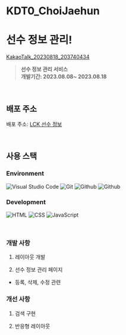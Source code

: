 # KDT0_ChoiJaehun

# 선수 정보 관리!
[KakaoTalk_20230818_203740434](https://github.com/KDT1-FE/Y_FE_JAVASCRIPT_PICTURE/assets/38286505/c8f4339c-c4ea-4f14-a171-326767d497a4)


> **선수 정보 관리 서비스** <br/> **개발기간: 2023.08.08~ 2023.08.18**

<br>

## 배포 주소

배포 주소: <a href="https://admirable-choux-a64fe0.netlify.app/">LCK 선수 정보</a>

<br>

## 사용 스택

### Environment

![Visual Studio Code](https://img.shields.io/badge/Visual%20Studio%20Code-007ACC?style=for-the-badge&logo=Visual%20Studio%20Code&logoColor=white)
![Git](https://img.shields.io/badge/Git-F05032?style=for-the-badge&logo=Git&logoColor=white)
![Github](https://img.shields.io/badge/GitHub-181717?style=for-the-badge&logo=GitHub&logoColor=white)
![Github](https://img.shields.io/badge/firebase-ffca28?style=for-the-badge&logo=firebase&logoColor=black)

### Development

![HTML](https://img.shields.io/badge/HTML5-E34F26?style=for-the-badge&logo=html5&logoColor=white)
![CSS](https://img.shields.io/badge/CSS3-1572B6?style=for-the-badge&logo=css3&logoColor=white)
![JavaScript](https://img.shields.io/badge/JavaScript-F7DF1E?style=for-the-badge&logo=Javascript&logoColor=white)

<br />

### 개발 사항

1. 레이아웃 개발

2. 선수 정보 관리 페이지

- 등록, 삭제, 수정 관련

### 개선 사항

1. 검색 구현

2. 반응형 레이아웃
